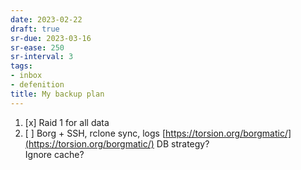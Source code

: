 ```yaml
---
date: 2023-02-22
draft: true
sr-due: 2023-03-16
sr-ease: 250
sr-interval: 3
tags:
- inbox
- defenition
title: My backup plan
---
```

   
1. [x] Raid 1 for all data   
2. [ ] Borg + SSH, rclone sync, logs [https://torsion.org/borgmatic/](https://torsion.org/borgmatic/) DB strategy?   
       Ignore cache?